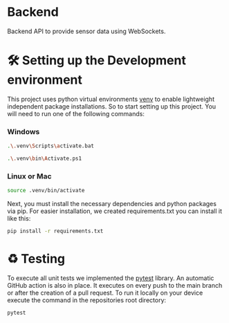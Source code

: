 # Backend
Backend API to provide sensor data using WebSockets.

# 🛠 Setting up the Development environment

This project uses python virtual environments [venv](https://docs.python.org/3/library/venv.html) to enable lightweight independent package installations. So to start setting up this project. You will need to run one of the following commands:

### Windows

```bash
.\.venv\Scripts\activate.bat
```

```bash
.\.venv\bin\Activate.ps1
```

### Linux or Mac

```bash
source .venv/bin/activate
```

Next, you must install the necessary dependencies and python packages via pip. For easier installation, we created requirements.txt you can install it like this:



```bash
pip install -r requirements.txt
```

# ♻️ Testing

To execute all unit tests we implemented the [pytest](https://docs.pytest.org/en/7.2.x/) library. An automatic GitHub action is also in place. It executes on every push to the main branch or after the creation of a pull request. To run it locally on your device execute the command in the repositories root directory:

```bash
pytest
```